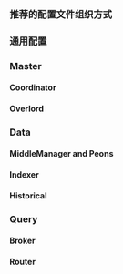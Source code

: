 <!-- toc -->
### 推荐的配置文件组织方式
### 通用配置
### Master
#### Coordinator
#### Overlord
### Data
#### MiddleManager and Peons
#### Indexer
#### Historical
### Query
#### Broker
#### Router